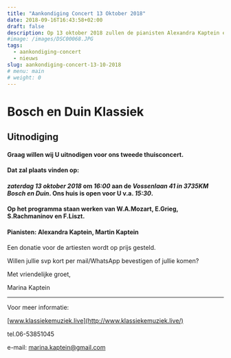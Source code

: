 ```yaml
---
title: "Aankondiging Concert 13 Oktober 2018"
date: 2018-09-16T16:43:58+02:00
draft: false
description: Op 13 oktober 2018 zullen de pianisten Alexandra Kaptein en Martin Kaptein een concert piano aan de Vossenlaan 41 in 3735KM Bosch en Duin verzorgen. Op het programma staan werken van W.A.Mozart, E.Grieg, S.Rachmaninov en F.Liszt.
#image: /images/DSC00068.JPG
tags:
  - aankondiging-concert
  - nieuws
slug: aankondiging-concert-13-10-2018
# menu: main
# weight: 0
---
```


# Bosch en Duin Klassiek

## Uitnodiging


#### Graag willen wij U uitnodigen voor ons tweede thuisconcert.  

#### Dat zal plaats vinden op: 


#### *zaterdag 13 oktober 2018* om *16:00* aan de *Vossenlaan 41 in 3735KM Bosch en Duin*. Ons huis is open voor U v.a. *15:30*.


#### Op het programma staan werken van W.A.Mozart, E.Grieg, S.Rachmaninov en F.Liszt.

#### Pianisten: Alexandra Kaptein, Martin Kaptein

Een donatie voor de artiesten wordt op prijs gesteld.


Willen jullie svp kort per mail/WhatsApp bevestigen of jullie komen?


Met vriendelijke groet,

Marina Kaptein


***

Voor meer informatie:

[www.klassiekemuziek.live](http://www.klassiekemuziek.live/)

tel.06-53851045

e-mail: [marina.kaptein@gmail.com](mailto:marina.kaptein@gmail.com)